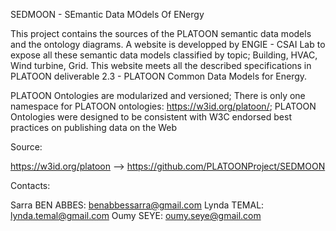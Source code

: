 
SEDMOON - SEmantic Data MOdels Of ENergy

This project contains the sources of the PLATOON semantic data models and the ontology diagrams. A website is developped by ENGIE - CSAI Lab to expose all these semantic data models classified by topic; Building, HVAC, Wind turbine, Grid. This website meets all the described specifications in PLATOON deliverable 2.3 - PLATOON Common Data Models for Energy.

PLATOON Ontologies are modularized and versioned;
There is only one namespace for PLATOON ontologies: https://w3id.org/platoon/;
PLATOON Ontologies were designed to be consistent with W3C endorsed best practices on publishing data on the Web

Source:

https://w3id.org/platoon --> https://github.com/PLATOONProject/SEDMOON

Contacts:

Sarra BEN ABBES: benabbessarra@gmail.com Lynda TEMAL: lynda.temal@gmail.com Oumy SEYE: oumy.seye@gmail.com
